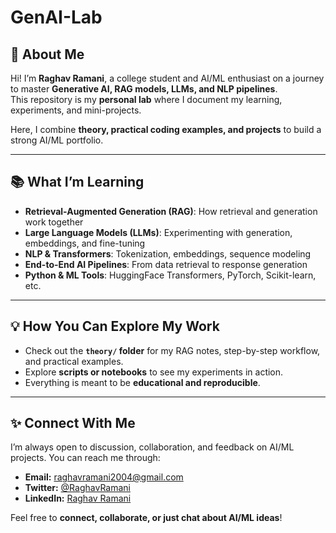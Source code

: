# GenAI-Lab

## 🚀 About Me

Hi! I’m **Raghav Ramani**, a college student and AI/ML enthusiast on a journey to master **Generative AI, RAG models, LLMs, and NLP pipelines**.  
This repository is my **personal lab** where I document my learning, experiments, and mini-projects.

Here, I combine **theory, practical coding examples, and projects** to build a strong AI/ML portfolio.

---

## 📚 What I’m Learning

- **Retrieval-Augmented Generation (RAG)**: How retrieval and generation work together
- **Large Language Models (LLMs)**: Experimenting with generation, embeddings, and fine-tuning
- **NLP & Transformers**: Tokenization, embeddings, sequence modeling
- **End-to-End AI Pipelines**: From data retrieval to response generation
- **Python & ML Tools**: HuggingFace Transformers, PyTorch, Scikit-learn, etc.

---

## 💡 How You Can Explore My Work

- Check out the **`theory/` folder** for my RAG notes, step-by-step workflow, and practical examples.
- Explore **scripts or notebooks** to see my experiments in action.
- Everything is meant to be **educational and reproducible**.

---

## ✨ Connect With Me

I’m always open to discussion, collaboration, and feedback on AI/ML projects. You can reach me through:

- **Email:** raghavramani2004@gmail.com
- **Twitter:** [@RaghavRamani](https://twitter.com/RamaniRagh763)
- **LinkedIn:** [Raghav Ramani](https://www.linkedin.com/in/raghav-ramani-711b56256/)

Feel free to **connect, collaborate, or just chat about AI/ML ideas**!
